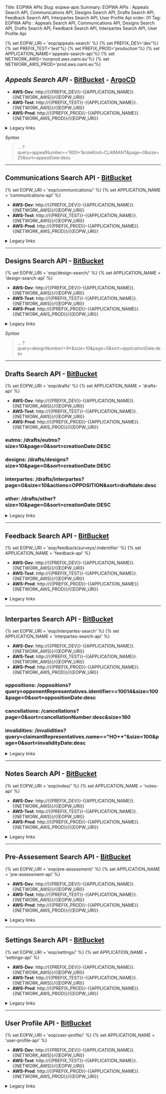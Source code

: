 Title: EOPWA APIs
Slug: eopwa-apis
Summary: EOPWA APIs : Appeals Search API, Communications API, Designs Search API, Drafts Search API, Feedback Search API, Interpartes Search API, User Profile Api
order: 01
Tag: EOPWA APIs : Appeals Search API, Communications API, Designs Search API, Drafts Search API, Feedback Search API, Interpartes Search API, User Profile Api

{% set EOPW_URI = 'eop/appeals-search' %}
{% set PREFIX_DEV='dev'%}
{% set PREFIX_TEST='test'%}
{% set PREFIX_PROD='production'%}
{% set APPLICATION_NAME='appeals-search-api'%}
{% set NETWORK_AWS='nonprod.aws.oami.eu'%}
{% set NETWORK_AWS_PROD='prod.aws.oami.eu'%}

## _Appeals Search API_ - <a href="https://git.euipo.europa.eu/projects/EOPWA/repos/appeals-search-api/browse" target="_blank">BitBucket</a> - <a href="https://argocd-dev.nonprod.aws.oami.eu/applications/argocd/website-api-dev-aws?view=tree&resource=" target="_blank">ArgoCD</a>


- **AWS-Dev**:  http://{{PREFIX_DEV}}-{{APPLICATION_NAME}}.{{NETWORK_AWS}}/{{EOPW_URI}}
- **AWS-Test**:  http://{{PREFIX_TEST}}-{{APPLICATION_NAME}}.{{NETWORK_AWS}}/{{EOPW_URI}}
- **AWS-Prod**:  http://{{PREFIX_PROD}}-{{APPLICATION_NAME}}.{{NETWORK_AWS_PROD}}/{{EOPW_URI}}

<details>
<summary>Legacy links</summary>
<ul>
  <li> **Integration**:  http://int-api.dev.oami.eu/{{EOPW_URI}}</li>
  <li> **PreProd**:  http://pp-api.test.oami.eu/{{EOPW_URI}}</li>
  <li> **Test**:  http://test-api.test.oami.eu/{{EOPW_URI}}</li>
</ul>
</details>

_Syntax_ 

> ... ?query=appealNumber=='R00*'&roleKind=CLAIMANT&page=0&size=25&sort=appealDate:desc

-------------------

## Communications Search API - <a href="https://git.euipo.europa.eu/projects/EOPWA/repos/communications-api/browse" target="_blank">BitBucket</a>
{% set EOPW_URI = 'eop/communications/' %}
{% set APPLICATION_NAME = 'communications-api' %}
- **AWS-Dev**:  http://{{PREFIX_DEV}}-{{APPLICATION_NAME}}.{{NETWORK_AWS}}/{{EOPW_URI}}
- **AWS-Test**:  http://{{PREFIX_TEST}}-{{APPLICATION_NAME}}.{{NETWORK_AWS}}/{{EOPW_URI}}
- **AWS-Prod**:  http://{{PREFIX_PROD}}-{{APPLICATION_NAME}}.{{NETWORK_AWS_PROD}}/{{EOPW_URI}}

<details>
<summary>Legacy links</summary>
<ul>
  <li> **Integration**:  http://int-api.dev.oami.eu/{{EOPW_URI}}</li>
  <li> **PreProd**:  http://pp-api.test.oami.eu/{{EOPW_URI}}</li>
  <li> **Test**:  http://test-api.test.oami.eu/{{EOPW_URI}}</li>
</ul>
</details>

-------------------

## Designs Search API - <a href="https://git.euipo.europa.eu/projects/EOPWA/repos/design-search-api/browse" target="_blank">BitBucket</a>
{% set EOPW_URI = 'eop/design-search/' %}
{% set APPLICATION_NAME = 'design-search-api' %}
- **AWS-Dev**:  http://{{PREFIX_DEV}}-{{APPLICATION_NAME}}.{{NETWORK_AWS}}/{{EOPW_URI}}
- **AWS-Test**:  http://{{PREFIX_TEST}}-{{APPLICATION_NAME}}.{{NETWORK_AWS}}/{{EOPW_URI}}
- **AWS-Prod**:  http://{{PREFIX_PROD}}-{{APPLICATION_NAME}}.{{NETWORK_AWS_PROD}}/{{EOPW_URI}}

<details>
<summary>Legacy links</summary>
<ul>
  <li> **Integration**:  http://int-api.dev.oami.eu/{{EOPW_URI}}</li>
  <li> **PreProd**:  http://pp-api.test.oami.eu/{{EOPW_URI}}</li>
  <li> **Test**:  http://test-api.test.oami.eu/{{EOPW_URI}}</li>
</ul>
</details>

_Syntax_ 
> ... ?query=designNumber!=9*&size=10&page=0&sort=applicationDate:desc

-------------------

## Drafts Search API - <a href="https://git.euipo.europa.eu/projects/EOPWA/repos/drafts-api/browse" target="_blank">BitBucket</a>

{% set EOPW_URI = 'eop/drafts' %}
{% set APPLICATION_NAME = 'drafts-api' %}
- **AWS-Dev**:  http://{{PREFIX_DEV}}-{{APPLICATION_NAME}}.{{NETWORK_AWS}}/{{EOPW_URI}}
- **AWS-Test**:  http://{{PREFIX_TEST}}-{{APPLICATION_NAME}}.{{NETWORK_AWS}}/{{EOPW_URI}}
- **AWS-Prod**:  http://{{PREFIX_PROD}}-{{APPLICATION_NAME}}.{{NETWORK_AWS_PROD}}/{{EOPW_URI}}


### eutms: /drafts/eutms?size=10&page=0&sort=creationDate:DESC

### designs: /drafts/designs?size=10&page=0&sort=creationDate:DESC

### interpartes: /drafts/interpartes?page=0&size=10&actions=OPPOSITION&sort=draftdate:desc

### other: /drafts/other?size=10&page=0&sort=creationDate:DESC

<details>
<summary>Legacy links</summary>
<ul>
  <li> **Integration**:  http://int-api.dev.oami.eu/{{EOPW_URI}}</li>
  <li> **PreProd**:  http://pp-api.test.oami.eu/{{EOPW_URI}}</li>
  <li> **Test**:  http://test-api.test.oami.eu/{{EOPW_URI}}</li>
</ul>
</details>

-------------------

## Feedback Search API - <a href="https://git.euipo.europa.eu/projects/EOPWA/repos/feedback-api/browse" target="_blank">BitBucket</a>

{% set EOPW_URI = 'eop/feedback/surveys/:indentifier' %}
{% set APPLICATION_NAME = 'feedback-api' %}
- **AWS-Dev**:  http://{{PREFIX_DEV}}-{{APPLICATION_NAME}}.{{NETWORK_AWS}}/{{EOPW_URI}}
- **AWS-Test**:  http://{{PREFIX_TEST}}-{{APPLICATION_NAME}}.{{NETWORK_AWS}}/{{EOPW_URI}}
- **AWS-Prod**:  http://{{PREFIX_PROD}}-{{APPLICATION_NAME}}.{{NETWORK_AWS_PROD}}/{{EOPW_URI}}

<details>
<summary>Legacy links</summary>
<ul>
  <li> **Integration**:  http://int-api.dev.oami.eu/{{EOPW_URI}}</li>
  <li> **PreProd**:  http://pp-api.test.oami.eu/{{EOPW_URI}}</li>
  <li> **Test**:  http://test-api.test.oami.eu/{{EOPW_URI}}</li>
</ul>
</details>

-------------------

## Interpartes Search API - <a href="https://git.euipo.europa.eu/projects/EOPWA/repos/interpartes-search-api/browse" target="_blank">BitBucket</a>

{% set EOPW_URI = 'eop/interpartes-search' %}
{% set APPLICATION_NAME = 'interpartes-search-api' %}
- **AWS-Dev**:  http://{{PREFIX_DEV}}-{{APPLICATION_NAME}}.{{NETWORK_AWS}}/{{EOPW_URI}}
- **AWS-Test**:  http://{{PREFIX_TEST}}-{{APPLICATION_NAME}}.{{NETWORK_AWS}}/{{EOPW_URI}}
- **AWS-Prod**:  http://{{PREFIX_PROD}}-{{APPLICATION_NAME}}.{{NETWORK_AWS_PROD}}/{{EOPW_URI}}


### oppositions: /oppositions?query=opponentRepresentatives.identifier==10014&size=100&page=0&sort=oppositionDate:desc

### cancellations: /cancellations?page=0&sort=cancellationNumber:desc&size=160

### invalidities: /invalidities?query=claimantRepresentatives.name=="HO+*"&size=100&page=0&sort=invalidityDate:desc

<details>
<summary>Legacy links</summary>
<ul>
  <li> **Integration**:  http://int-api.dev.oami.eu/{{EOPW_URI}}</li>
  <li> **PreProd**:  http://pp-api.test.oami.eu/{{EOPW_URI}}</li>
  <li> **Test**:  http://test-api.test.oami.eu/{{EOPW_URI}}</li>
</ul>
</details>

-------------------

## Notes Search API - <a href="https://git.euipo.europa.eu/projects/EOPWA/repos/notes-api/browse" target="_blank">BitBucket</a>

{% set EOPW_URI = 'eop/notes/' %}
{% set APPLICATION_NAME = 'notes-api' %}
- **AWS-Dev**:  http://{{PREFIX_DEV}}-{{APPLICATION_NAME}}.{{NETWORK_AWS}}/{{EOPW_URI}}
- **AWS-Test**:  http://{{PREFIX_TEST}}-{{APPLICATION_NAME}}.{{NETWORK_AWS}}/{{EOPW_URI}}
- **AWS-Prod**:  http://{{PREFIX_PROD}}-{{APPLICATION_NAME}}.{{NETWORK_AWS_PROD}}/{{EOPW_URI}}

<details>
<summary>Legacy links</summary>
<ul>
  <li> **Integration**:  http://int-api.dev.oami.eu/{{EOPW_URI}}</li>
  <li> **PreProd**:  http://pp-api.test.oami.eu/{{EOPW_URI}}</li>
  <li> **Test**:  http://test-api.test.oami.eu/{{EOPW_URI}}</li>
</ul>
</details>

---------------------

## Pre-Assesement Search API - <a href="https://git.euipo.europa.eu/projects/EOPWA/repos/pre-assessment-api/browse" target="_blank">BitBucket</a>

{% set EOPW_URI = 'eop/pre-assessment/' %}
{% set APPLICATION_NAME = 'pre-assessment-api' %}
- **AWS-Dev**:  http://{{PREFIX_DEV}}-{{APPLICATION_NAME}}.{{NETWORK_AWS}}/{{EOPW_URI}}
- **AWS-Test**:  http://{{PREFIX_TEST}}-{{APPLICATION_NAME}}.{{NETWORK_AWS}}/{{EOPW_URI}}
- **AWS-Prod**:  http://{{PREFIX_PROD}}-{{APPLICATION_NAME}}.{{NETWORK_AWS_PROD}}/{{EOPW_URI}}

<details>
<summary>Legacy links</summary>
<ul>
  <li> **Integration**:  http://int-api.dev.oami.eu/{{EOPW_URI}}</li>
  <li> **PreProd**:  http://pp-api.test.oami.eu/{{EOPW_URI}}</li>
  <li> **Test**:  http://test-api.test.oami.eu/{{EOPW_URI}}</li>
</ul>
</details>


-------------------------

## Settings Search API - <a href="https://git.euipo.europa.eu/projects/EOPWA/repos/settings-api/browse" target="_blank">BitBucket</a>

{% set EOPW_URI = 'eop/settings/' %}
{% set APPLICATION_NAME = 'settings-api' %}
- **AWS-Dev**:  http://{{PREFIX_DEV}}-{{APPLICATION_NAME}}.{{NETWORK_AWS}}/{{EOPW_URI}}
- **AWS-Test**:  http://{{PREFIX_TEST}}-{{APPLICATION_NAME}}.{{NETWORK_AWS}}/{{EOPW_URI}}
- **AWS-Prod**:  http://{{PREFIX_PROD}}-{{APPLICATION_NAME}}.{{NETWORK_AWS_PROD}}/{{EOPW_URI}}

<details>
<summary>Legacy links</summary>
<ul>
  <li> **Integration**:  http://int-api.dev.oami.eu/{{EOPW_URI}}</li>
  <li> **PreProd**:  http://pp-api.test.oami.eu/{{EOPW_URI}}</li>
  <li> **Test**:  http://test-api.test.oami.eu/{{EOPW_URI}}</li>
</ul>
</details>

-----------------------------

## User Profile API - <a href="https://git.euipo.europa.eu/projects/EOPWA/repos/user-profile-api/browse" target="_blank">BitBucket</a>

{% set EOPW_URI = 'eop/user-profile/' %}
{% set APPLICATION_NAME = 'user-profile-api' %}
- **AWS-Dev**:  http://{{PREFIX_DEV}}-{{APPLICATION_NAME}}.{{NETWORK_AWS}}/{{EOPW_URI}}
- **AWS-Test**:  http://{{PREFIX_TEST}}-{{APPLICATION_NAME}}.{{NETWORK_AWS}}/{{EOPW_URI}}
- **AWS-Prod**:  http://{{PREFIX_PROD}}-{{APPLICATION_NAME}}.{{NETWORK_AWS_PROD}}/{{EOPW_URI}}

<details>
<summary>Legacy links</summary>
<ul>
  <li> **Integration**:  http://int-api.dev.oami.eu/{{EOPW_URI}}</li>
  <li> **PreProd**:  http://pp-api.test.oami.eu/{{EOPW_URI}}</li>
  <li> **Test**:  http://test-api.test.oami.eu/{{EOPW_URI}}</li>
</ul>
</details>

